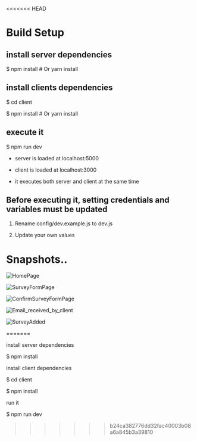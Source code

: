<<<<<<< HEAD
# Build Setup

## install server dependencies

$ npm install # Or yarn install

## install clients dependencies

$ cd client

$ npm install # Or yarn install

## execute it

$ npm run dev

*   server is loaded at localhost:5000

*   client is loaded at localhost:3000

*   it executes both server and client at the same time

## Before executing it, setting credentials and variables must be updated

1) Rename config/dev.example.js to dev.js

2) Update your own values

# Snapshots..

![HomePage](https://github.com/saku1331/E_Commerce_Store/assets/131768879/3ee6766e-cace-4b0c-bfaa-97ccfa546e8a)

![SurveyFormPage](https://github.com/saku1331/E_Commerce_Store/assets/131768879/6c670016-5394-47b5-97ca-9e5d815f5698)

![ConfirmSurveyFormPage](https://github.com/saku1331/E_Commerce_Store/assets/131768879/5fc68ee1-5264-45f7-98c9-3df55da8c0f7)

![Email_received_by_client](https://github.com/saku1331/E_Commerce_Store/assets/131768879/9a67732d-97fc-4079-a238-cf89944cdac8)

![SurveyAdded](https://github.com/saku1331/E_Commerce_Store/assets/131768879/826688fd-9db0-42a9-8327-76ffd0d52c27)

=======

install server dependencies

$ npm install

install client dependencies

$ cd client

$ npm install 

run it

$ npm run dev
>>>>>>> b24ca382776dd32fac40003b08a6a845b3a39810
